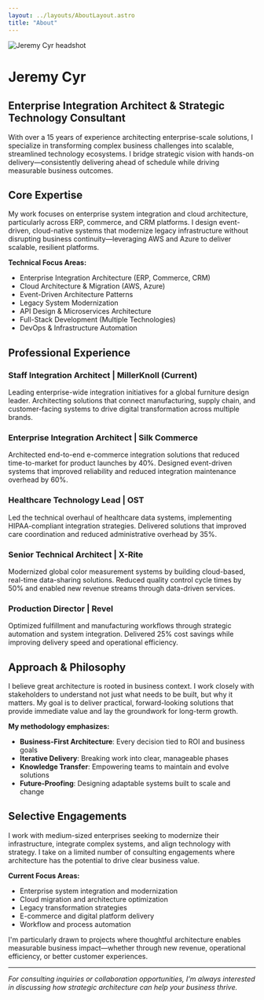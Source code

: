 ```yaml
---
layout: ../layouts/AboutLayout.astro
title: "About"
---
```


<div class="flex flex-col sm:flex-row sm:items-start sm:gap-8 mb-8">
  <div class="flex-shrink-0 mb-6 sm:mb-0">
    <img
      src="/assets/jeremycyr.jpeg"
      alt="Jeremy Cyr headshot"
      class="w-32 h-32 sm:w-40 sm:h-40 rounded-full object-cover shadow-lg mx-auto sm:mx-0"
    />
  </div>
  
  <div class="flex-1">
    <h1 class="text-4xl font-bold sm:text-5xl mb-2">Jeremy Cyr</h1>
    <h2 class="text-xl sm:text-2xl text-gray-600 dark:text-gray-300">Enterprise Integration Architect & Strategic Technology Consultant</h2>
  </div>
</div>

With over a 15 years of experience architecting enterprise-scale solutions, I specialize in transforming complex business challenges into scalable, streamlined technology ecosystems. I bridge strategic vision with hands-on delivery—consistently delivering ahead of schedule while driving measurable business outcomes.

## Core Expertise

My work focuses on enterprise system integration and cloud architecture, particularly across ERP, commerce, and CRM platforms. I design event-driven, cloud-native systems that modernize legacy infrastructure without disrupting business continuity—leveraging AWS and Azure to deliver scalable, resilient platforms.

**Technical Focus Areas:**
- Enterprise Integration Architecture (ERP, Commerce, CRM)
- Cloud Architecture & Migration (AWS, Azure)
- Event-Driven Architecture Patterns
- Legacy System Modernization
- API Design & Microservices Architecture
- Full-Stack Development (Multiple Technologies)
- DevOps & Infrastructure Automation

## Professional Experience

### Staff Integration Architect | MillerKnoll (Current)
Leading enterprise-wide integration initiatives for a global furniture design leader. Architecting solutions that connect manufacturing, supply chain, and customer-facing systems to drive digital transformation across multiple brands.

### Enterprise Integration Architect | Silk Commerce
Architected end-to-end e-commerce integration solutions that reduced time-to-market for product launches by 40%. Designed event-driven systems that improved reliability and reduced integration maintenance overhead by 60%.

### Healthcare Technology Lead | OST
Led the technical overhaul of healthcare data systems, implementing HIPAA-compliant integration strategies. Delivered solutions that improved care coordination and reduced administrative overhead by 35%.

### Senior Technical Architect | X-Rite
Modernized global color measurement systems by building cloud-based, real-time data-sharing solutions. Reduced quality control cycle times by 50% and enabled new revenue streams through data-driven services.

### Production Director | Revel
Optimized fulfillment and manufacturing workflows through strategic automation and system integration. Delivered 25% cost savings while improving delivery speed and operational efficiency.

## Approach & Philosophy

I believe great architecture is rooted in business context. I work closely with stakeholders to understand not just what needs to be built, but why it matters. My goal is to deliver practical, forward-looking solutions that provide immediate value and lay the groundwork for long-term growth.

**My methodology emphasizes:**
- **Business-First Architecture**: Every decision tied to ROI and business goals  
- **Iterative Delivery**: Breaking work into clear, manageable phases  
- **Knowledge Transfer**: Empowering teams to maintain and evolve solutions  
- **Future-Proofing**: Designing adaptable systems built to scale and change

## Selective Engagements

I work with medium-sized enterprises seeking to modernize their infrastructure, integrate complex systems, and align technology with strategy. I take on a limited number of consulting engagements where architecture has the potential to drive clear business value.

**Current Focus Areas:**
- Enterprise system integration and modernization  
- Cloud migration and architecture optimization  
- Legacy transformation strategies  
- E-commerce and digital platform delivery  
- Workflow and process automation

I'm particularly drawn to projects where thoughtful architecture enables measurable business impact—whether through new revenue, operational efficiency, or better customer experiences.

---

*For consulting inquiries or collaboration opportunities, I’m always interested in discussing how strategic architecture can help your business thrive.*
